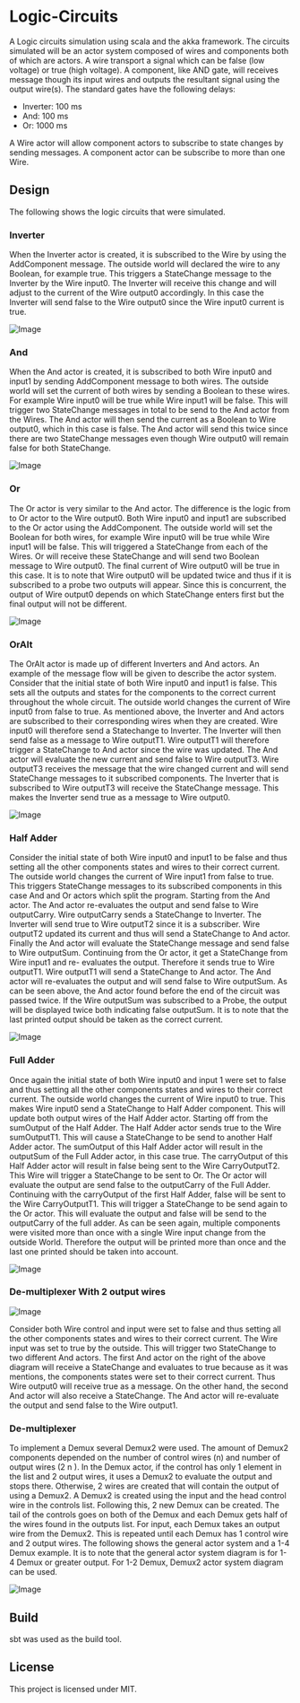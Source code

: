 # Logic-Circuits

A Logic circuits simulation using scala and the akka framework. The circuits 
simulated will be an actor system composed of wires and
components both of which are actors. A wire transport a signal which can be
false (low voltage) or true (high voltage). A component, like AND gate, will receives
message though its input wires and outputs the resultant signal using
the output wire(s). The standard gates have the following delays:

* Inverter: 100 ms
* And: 100 ms
* Or: 1000 ms

A Wire actor will allow component actors to subscribe to state changes by sending messages.
A component actor can be subscribe to more than one Wire.

## Design

The following shows the logic circuits that were simulated.

### Inverter

When the Inverter actor is created, it is subscribed to the Wire by using the AddComponent
message. The outside world will declared the wire to any Boolean, for example true. This
triggers a StateChange message to the Inverter by the Wire input0. The Inverter will receive
this change and will adjust to the current of the Wire output0 accordingly. In this case the
Inverter will send false to the Wire output0 since the Wire input0 current is true.

![Image](images/Inverter.png?raw=true "Inverter")

### And

When the And actor is created, it is subscribed to both Wire input0 and input1 by sending
AddComponent message to both wires. The outside world will set the current of both wires by
sending a Boolean to these wires. For example Wire input0 will be true while Wire input1 will
be false. This will trigger two StateChange messages in total to be send to the And actor from
the Wires. The And actor will then send the current as a Boolean to Wire output0, which in this
case is false. The And actor will send this twice since there are two StateChange messages even
though Wire output0 will remain false for both StateChange.

![Image](images/And.png?raw=true "And")


### Or

The Or actor is very similar to the And actor. The difference is the logic from to Or actor to the
Wire output0. Both Wire input0 and input1 are subscribed to the Or actor using the
AddComponent. The outside world will set the Boolean for both wires, for example Wire
input0 will be true while Wire input1 will be false. This will triggered a StateChange from each
of the Wires. Or will receive these StateChange and will send two Boolean message to Wire
output0. The final current of Wire output0 will be true in this case. It is to note that Wire output0
will be updated twice and thus if it is subscribed to a probe two outputs will appear. Since this
is concurrent, the output of Wire output0 depends on which StateChange enters first but the
final output will not be different.

![Image](images/Or.png?raw=true "Or")

### OrAlt

The OrAlt actor is made up of different Inverters and And actors. An example of the message
flow will be given to describe the actor system. Consider that the initial state of both Wire
input0 and input1 is false. This sets all the outputs and states for the components to the correct
current throughout the whole circuit. The outside world changes the current of Wire input0
from false to true. As mentioned above, the Inverter and And actors are subscribed to their
corresponding wires when they are created. Wire input0 will therefore send a Statechange to
Inverter. The Inverter will then send false as a message to Wire outputT1. Wire outputT1 will
therefore trigger a StateChange to And actor since the wire was updated. The And actor will
evaluate the new current and send false to Wire outputT3. Wire outputT3 receives the message
that the wire changed current and will send StateChange messages to it subscribed components.
The Inverter that is subscribed to Wire outputT3 will receive the StateChange message. This
makes the Inverter send true as a message to Wire output0.

![Image](images/OrAlt.png?raw=true "OrAlt")

### Half Adder

Consider the initial state of both Wire input0 and input1 to be false and thus setting all the other
components states and wires to their correct current. The outside world changes the current of
Wire input1 from false to true. This triggers StateChange messages to its subscribed
components in this case And and Or actors which split the program. Starting from the And
actor. The And actor re-evaluates the output and send false to Wire outputCarry. Wire
outputCarry sends a StateChange to Inverter. The Inverter will send true to Wire outputT2 since
it is a subscriber. Wire outputT2 updated its current and thus will send a StateChange to And
actor. Finally the And actor will evaluate the StateChange message and send false to Wire
outputSum. Continuing from the Or actor, it get a StateChange from Wire input1 and re-
evaluates the output. Therefore it sends true to Wire outputT1. Wire outputT1 will send a
StateChange to And actor. The And actor will re-evaluates the output and will send false to
Wire outputSum. As can be seen above, the And actor found before the end of the circuit was
passed twice. If the Wire outputSum was subscribed to a Probe, the output will be displayed
twice both indicating false outputSum. It is to note that the last printed output should be taken
as the correct current.

![Image](images/HalfAdder.png?raw=true "Half Adder")

### Full Adder

Once again the initial state of both Wire input0 and input 1 were set to false and thus setting
all the other components states and wires to their correct current. The outside world changes
the current of Wire input0 to true. This makes Wire input0 send a StateChange to Half Adder
component. This will update both output wires of the Half Adder actor. Starting off from the
sumOutput of the Half Adder. The Half Adder actor sends true to the Wire sumOutputT1. This
will cause a StateChange to be send to another Half Adder actor. The sumOutput of this Half
Adder actor will result in the outputSum of the Full Adder actor, in this case true. The
carryOutput of this Half Adder actor will result in false being sent to the Wire CarryOutputT2.
This Wire will trigger a StateChange to be sent to Or. The Or actor will evaluate the output are
send false to the outputCarry of the Full Adder. Continuing with the carryOutput of the first
Half Adder, false will be sent to the Wire CarryOutputT1. This will trigger a StateChange to
be send again to the Or actor. This will evaluate the output and false will be send to the
outputCarry of the full adder. As can be seen again, multiple components were visited more
than once with a single Wire input change from the outside World. Therefore the output will
be printed more than once and the last one printed should be taken into account.

![Image](images/FullAdder.png?raw=true "Full Adder")

### De-multiplexer With 2 output wires

![Image](images/Demux2.png?raw=true "Demux 2")

Consider both Wire control and input were set to false and thus setting all the other components
states and wires to their correct current. The Wire input was set to true by the outside. This will
trigger two StateChange to two different And actors. The first And actor on the right of the
above diagram will receive a StateChange and evaluates to true because as it was mentions, the
components states were set to their correct current. Thus Wire output0 will receive true as a
message. On the other hand, the second And actor will also receive a StateChange. The And
actor will re-evaluate the output and send false to the Wire output1.

### De-multiplexer

To implement a Demux several Demux2 were used. The amount of Demux2 components
depended on the number of control wires (n) and number of output wires (2 n ). In the Demux
actor, if the control has only 1 element in the list and 2 output wires, it uses a Demux2 to
evaluate the output and stops there. Otherwise, 2 wires are created that will contain the output
of using a Demux2. A Demux2 is created using the input and the head control wire in the
controls list. Following this, 2 new Demux can be created. The tail of the controls goes on both
of the Demux and each Demux gets half of the wires found in the outputs list. For input, each
Demux takes an output wire from the Demux2. This is repeated until each Demux has 1 control
wire and 2 output wires. The following shows the general actor system and a 1-4 Demux
example. It is to note that the general actor system diagram is for 1-4 Demux or greater output.
For 1-2 Demux, Demux2 actor system diagram can be used.

![Image](images/Demux.png?raw=true "Demux")

## Build

sbt was used as the build tool. 

## License

This project is licensed under MIT.